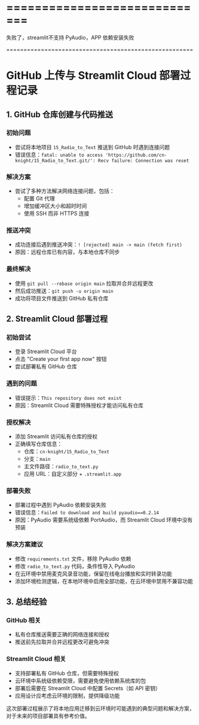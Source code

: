 # =============================

失败了，streamlit不支持 PyAudio，APP 依赖安装失败

======================================================

# GitHub 上传与 Streamlit Cloud 部署过程记录

## 1. GitHub 仓库创建与代码推送

### 初始问题

- 尝试将本地项目 `15_Radio_to_Text` 推送到 GitHub 时遇到连接问题
- 错误信息：`fatal: unable to access 'https://github.com/cn-knight/15_Radio_to_Text.git/': Recv failure: Connection was reset`

### 解决方案

- 尝试了多种方法解决网络连接问题，包括：
  - 配置 Git 代理
  - 增加缓冲区大小和超时时间
  - 使用 SSH 而非 HTTPS 连接

### 推送冲突

- 成功连接后遇到推送冲突：`! [rejected] main -> main (fetch first)`
- 原因：远程仓库已有内容，与本地仓库不同步

### 最终解决

- 使用 `git pull --rebase origin main` 拉取并合并远程更改
- 然后成功推送：`git push -u origin main`
- 成功将项目文件推送到 GitHub 私有仓库

## 2. Streamlit Cloud 部署过程

### 初始尝试

- 登录 Streamlit Cloud 平台
- 点击 "Create your first app now" 按钮
- 尝试部署私有 GitHub 仓库

### 遇到的问题

- 错误提示：`This repository does not exist`
- 原因：Streamlit Cloud 需要特殊授权才能访问私有仓库

### 授权解决

- 添加 Streamlit 访问私有仓库的授权
- 正确填写仓库信息：
  - 仓库：`cn-knight/15_Radio_to_Text`
  - 分支：`main`
  - 主文件路径：`radio_to_text.py`
  - 应用 URL：自定义部分 + `.streamlit.app`

### 部署失败

- 部署过程中遇到 PyAudio 依赖安装失败
- 错误信息：`Failed to download and build pyaudio==0.2.14`
- 原因：PyAudio 需要系统级依赖 PortAudio，而 Streamlit Cloud 环境中没有预装

### 解决方案建议

- 修改 `requirements.txt` 文件，移除 PyAudio 依赖
- 修改 `radio_to_text.py` 代码，条件性导入 PyAudio
- 在云环境中禁用麦克风录音功能，保留在线电台播放和实时转录功能
- 添加环境检测逻辑，在本地环境中启用全部功能，在云环境中禁用不兼容功能

## 3. 总结经验

### GitHub 相关

- 私有仓库推送需要正确的网络连接和授权
- 推送前先拉取并合并远程更改可避免冲突

### Streamlit Cloud 相关

- 支持部署私有 GitHub 仓库，但需要特殊授权
- 云环境中系统级依赖受限，需要避免使用依赖系统库的包
- 部署后需要在 Streamlit Cloud 中配置 Secrets（如 API 密钥）
- 应用设计应考虑云环境的限制，提供降级功能

这次部署过程展示了将本地应用迁移到云环境时可能遇到的典型问题和解决方案，对于未来的项目部署具有参考价值。
